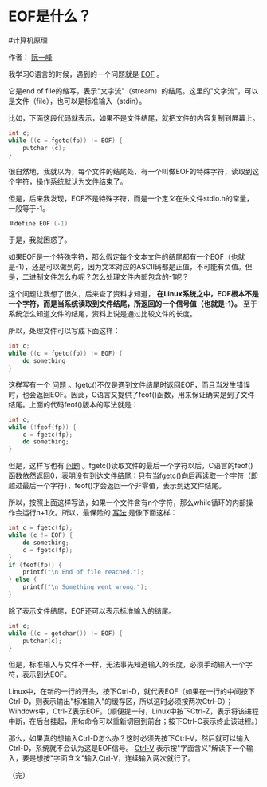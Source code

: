# EOF是什么？
#计算机原理

作者： [阮一峰](http://www.ruanyifeng.com)

我学习C语言的时候，遇到的一个问题就是 [EOF](http://en.wikipedia.org/wiki/End-of-file) 。

它是end of file的缩写，表示"文字流"（stream）的结尾。这里的"文字流"，可以是文件（file），也可以是标准输入（stdin）。

比如，下面这段代码就表示，如果不是文件结尾，就把文件的内容复制到屏幕上。

```c
int c;
while ((c = fgetc(fp)) != EOF) {
	putchar (c);
}
```


很自然地，我就以为，每个文件的结尾处，有一个叫做EOF的特殊字符，读取到这个字符，操作系统就认为文件结束了。

但是，后来我发现，EOF不是特殊字符，而是一个定义在头文件stdio.h的常量，一般等于-1。

```c
＃define EOF (-1)
```

于是，我就困惑了。

如果EOF是一个特殊字符，那么假定每个文本文件的结尾都有一个EOF（也就是-1），还是可以做到的，因为文本对应的ASCII码都是正值，不可能有负值。但是，二进制文件怎么办呢？怎么处理文件内部包含的-1呢？

这个问题让我想了很久，后来查了资料才知道， **在Linux系统之中，EOF根本不是一个字符，而是当系统读取到文件结尾，所返回的一个信号值（也就是-1）。** 至于系统怎么知道文件的结尾，资料上说是通过比较文件的长度。

所以，处理文件可以写成下面这样：

```c
int c;
while ((c = fgetc(fp)) != EOF) {
	do something
}
```

这样写有一个 [问题](http://www.cplusplus.com/reference/clibrary/cstdio/fgetc/) 。fgetc()不仅是遇到文件结尾时返回EOF，而且当发生错误时，也会返回EOF。因此，C语言又提供了feof()函数，用来保证确实是到了文件结尾。上面的代码feof()版本的写法就是：

```c
int c;
while (!feof(fp)) {
	c = fgetc(fp);
	do something;
}
```

但是，这样写也有 [问题](http://www.drpaulcarter.com/cs/common-c-errors.php#4.2) 。fgetc()读取文件的最后一个字符以后，C语言的feof()函数依然返回0，表明没有到达文件结尾；只有当fgetc()向后再读取一个字符（即越过最后一个字符），feof()才会返回一个非零值，表示到达文件结尾。

所以，按照上面这样写法，如果一个文件含有n个字符，那么while循环的内部操作会运行n+1次。所以，最保险的 [写法](http://www.geeksforgeeks.org/archives/9797) 是像下面这样：

```c
int c = fgetc(fp);
while (c != EOF) {
	do something;
	c = fgetc(fp);
}
if (feof(fp)) {
	printf("\n End of file reached.");
} else {
	printf("\n Something went wrong.");
}
```


除了表示文件结尾，EOF还可以表示标准输入的结尾。

```c
int c;
while ((c = getchar()) != EOF) {
	putchar(c);
}
```

但是，标准输入与文件不一样，无法事先知道输入的长度，必须手动输入一个字符，表示到达EOF。

Linux中，在新的一行的开头，按下Ctrl-D，就代表EOF（如果在一行的中间按下Ctrl-D，则表示输出"标准输入"的缓存区，所以这时必须按两次Ctrl-D）；Windows中，Ctrl-Z表示EOF。（顺便提一句，Linux中按下Ctrl-Z，表示将该进程中断，在后台挂起，用fg命令可以重新切回到前台；按下Ctrl-C表示终止该进程。）

那么，如果真的想输入Ctrl-D怎么办？这时必须先按下Ctrl-V，然后就可以输入Ctrl-D，系统就不会认为这是EOF信号。 [Ctrl-V](http://en.wikipedia.org/wiki/Ctrl-V) 表示按"字面含义"解读下一个输入，要是想按"字面含义"输入Ctrl-V，连续输入两次就行了。

（完）